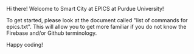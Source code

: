 Hi there! Welcome to Smart City at EPICS at Purdue University!

To get started, please look at the document called "list of commands for epics.txt".  This will allow you to get more familiar if you do not know the Firebase and/or Github terminology.

Happy coding!

